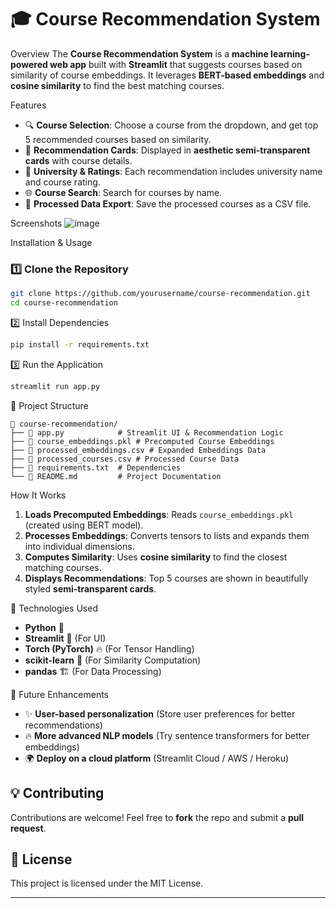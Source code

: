 # 🎓 Course Recommendation System

  Overview
The **Course Recommendation System** is a **machine learning-powered web app** built with **Streamlit** that suggests courses based on similarity of course embeddings. It leverages **BERT-based embeddings** and **cosine similarity** to find the best matching courses.

 Features
- 🔍 **Course Selection**: Choose a course from the dropdown, and get top 5 recommended courses based on similarity.
- 📌 **Recommendation Cards**: Displayed in **aesthetic semi-transparent cards** with course details.
- 🏫 **University & Ratings**: Each recommendation includes university name and course rating.
- 🌐 **Course Search**: Search for courses by name.
- 💾 **Processed Data Export**: Save the processed courses as a CSV file.

 Screenshots
![image](https://github.com/user-attachments/assets/20f6b43e-6f89-4154-8588-708ae708768b)


  Installation & Usage
### 1️⃣ Clone the Repository
```bash
git clone https://github.com/yourusername/course-recommendation.git
cd course-recommendation
```
 2️⃣ Install Dependencies
```bash
pip install -r requirements.txt
```
 3️⃣ Run the Application
```bash
streamlit run app.py
```

📂 Project Structure
```
📁 course-recommendation/
├── 📄 app.py            # Streamlit UI & Recommendation Logic
├── 📄 course_embeddings.pkl # Precomputed Course Embeddings
├── 📄 processed_embeddings.csv # Expanded Embeddings Data
├── 📄 processed_courses.csv # Processed Course Data
├── 📄 requirements.txt  # Dependencies
└── 📄 README.md         # Project Documentation
```

 How It Works
1. **Loads Precomputed Embeddings**: Reads `course_embeddings.pkl` (created using BERT model).
2. **Processes Embeddings**: Converts tensors to lists and expands them into individual dimensions.
3. **Computes Similarity**: Uses **cosine similarity** to find the closest matching courses.
4. **Displays Recommendations**: Top 5 courses are shown in beautifully styled **semi-transparent cards**.

 🤖 Technologies Used
- **Python** 🐍
- **Streamlit** 🎨 (For UI)
- **Torch (PyTorch)** 🔥 (For Tensor Handling)
- **scikit-learn** 🧠 (For Similarity Computation)
- **pandas** 🏗 (For Data Processing)

📌 Future Enhancements
- ✨ **User-based personalization** (Store user preferences for better recommendations)
- 🔥 **More advanced NLP models** (Try sentence transformers for better embeddings)
- 🌍 **Deploy on a cloud platform** (Streamlit Cloud / AWS / Heroku)

## 💡 Contributing
Contributions are welcome! Feel free to **fork** the repo and submit a **pull request**.

## 📜 License
This project is licensed under the MIT License.

---


